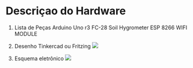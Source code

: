 # Descriçao do Hardware

1) Lista de Peças
Arduino Uno r3
FC-28 Soil Hygrometer
ESP 8266 WIFI MODULE

2) Desenho Tinkercad ou Fritzing
![](t2.png)

3) Esquema eletrônico
![](t1.png)
